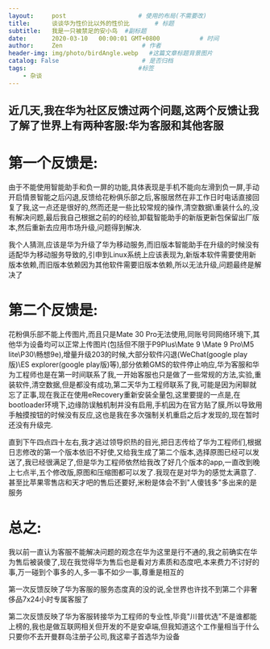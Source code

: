 ```yaml
---
layout:     post                    # 使用的布局(不需要改)
title:      谈谈华为性价比以外的性价比       # 标题
subtitle:   我是一只被禁足的安小鸟  #副标题
date:       2020-03-10   00:00:01 GMT+0800           # 时间
author:     Zen                      # 作者
header-img: img/photo/birdAngle.webp   #这篇文章标题背景图片
catalog: False                       # 是否归档
tags:                               #标签
    - 杂谈
---
```

近几天,我在华为社区反馈过两个问题,这两个反馈让我了解了世界上有两种客服:华为客服和其他客服
----
# 第一个反馈是:
由于不能使用智能助手和负一屏的功能,具体表现是手机不能向左滑到负一屏,手动开启情景智能之后闪退,反馈给花粉俱乐部之后,客服居然在非工作日时电话直接回复了我,这一点还是很好的,然而还是一些比较常规的操作,清空数据\重装什么的,没有解决问题,最后我自己根据之前的的经验,卸载智能助手的新版更新包保留出厂版本,然后重新去应用市场升级,问题得到解决.

我个人猜测,应该是华为升级了华为移动服务,而旧版本智能助手在升级的时候没有适配华为移动服务导致的,引申到Linux系统上应该表现为,新版本软件需要使用新版本依赖,而旧版本依赖因为其他软件需要旧版本依赖,所以无法升级,问题最终是解决了

# 第二个反馈是:
花粉俱乐部不能上传图片,而且只是Mate 30 Pro无法使用,同账号同网络环境下,其他华为设备均可以正常上传图片(包括但不限于P9Plus\Mate 9 \Mate 9 Pro\M5 lite\P30\畅想9e),增量升级203的时候,大部分软件闪退(WeChat(google play版)\ES explorer(google play版)等),部分依赖GMS的软件停止响应,华为客服和华为工程师也是在第一时间联系了我,一开始客服也只是做了一些常规的方法,实验,重装软件,清空数据,但是都没有成功,第二天华为工程师联系了我,可能是因为闲聊就忘了正事,现在我正在使用eRecovery重新安装全量包,这里要提的一点是,在bootloader环境下,边缘防误触机制并没有启用,手机因为在官方贴了膜,所以导致用手触摸按钮的时候没有反应,这也是我在多次强制关机重启之后才发现的,现在暂时还没有升级完.

直到下午四点四十左右,我才逃过领导炽热的目光,把日志传给了华为工程师们,根据日志修改的第一个版本依旧不好使,又给我生成了第二个版本,选择原图已经可以发送了,我已经很满足了,但是华为工程师依然给我改了好几个版本的app,一直改到晚上七点半,五个修改版,原图和压缩图都可以发了.我现在是对华为的感觉太满意了.甚至比苹果零售店和天才吧的售后还要好,米粉是体会不到"人傻钱多"多出来的是服务

# 总之:
我以前一直认为客服不能解决问题的观念在华为这里是行不通的,我之前确实在华为售后被装傻了,现在我觉得华为售后也是看对方素质和态度吧,本来费力不讨好的事,万一碰到个事多的人,多一事不如少一事,尊重是相互的

第一次反馈反映了华为客服的服务态度真的没的说,全世界也许找不到第二个非奢侈品7x24小时专属客服了

第二次反馈反映了华为客服转接华为工程师的专业性,毕竟"川普优选"不是谁都能上榜的,我也是做互联网相关但开发的不是安卓端,但我知道这个工作量相当于什么
只要你不去开曼群岛注册子公司,我这辈子首选华为设备
